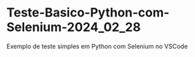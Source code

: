 # Teste-Basico-Python-com-Selenium-2024_02_28
Exemplo de teste simples em Python com Selenium no VSCode
